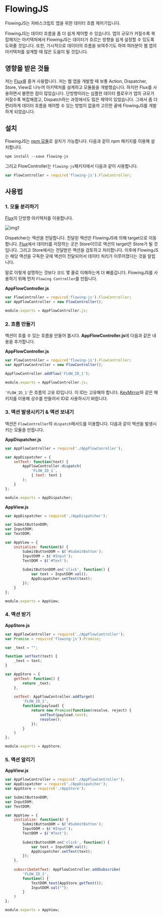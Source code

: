 # FlowingJS
FlowingJS는 자바스크립트 앱을 위한 데이터 흐름 제어기입니다.

FlowingJS는 데이터 흐름을 좀 더 쉽게 제어할 수 있습니다. 앱의 규모가 커질수록 복잡해지는 아키텍처에서 FlowingJS는 데이터가 흐르는 방향을 쉽게 설정할 수 있도록 도와줄 것입니다. 또한, 가시적으로 데이터의 흐름을 보여주기도 하여 여러분이 웹 앱의 아키텍처를 설계할 때 많은 도움이 될 것입니다.


## 영향을 받은 것들
저는 [Flux](https://github.com/facebook/flux)를 즐겨 사용합니다. 저는 웹 앱을 개발할 때 보통 Action, Dispatcher, Store, View로 나누어 아키텍처를 설계하고 모듈들을 개발했습니다. 하지만 Flux를 사용하면서 불편한 점이 많았습니다. 단방향이라는 심플한 데이터 플로우가 앱의 규모가 커질수록 복잡해졌고, Dispatch하는 과정에서도 많은 제약이 있었습니다. 그래서 좀 더 편리하게 데이터 흐름을 제어할 수 있는 방법이 없을까 고민한 끝에 FlowingJS를 개발하게 되었습니다.


## 설치
FlowingJS는 [npm 모듈](https://www.npmjs.com/package/flowing-js)로 설치가 가능합니다. 다음과 같이 npm 패키지를 이용해 설치합니다.
```shell
npm install --save flowing-js
```

그리고 FlowController는 ``flowing-js``패키지에서 다음과 같이 사용합니다.
```javascript
var FlowController = require('flowing-js').FlowController;
```

## 사용법
### 1. 모듈 분리하기
[Flux](https://github.com/facebook/flux)의 단방향 아키텍처를 이용합니다.

![img1](https://lh3.googleusercontent.com/fSq_Ml7fL8h0-gq_H0UmIMGJppv_iAdZw_3r4t1dt-NffEFh0NjGpUVN9ZRxG9bRGTgtLDUuKrmQWXd7z-PhN7kkfg63alroAeQTjpcai2hPUSC7vt-A7A_tIGYJ2QoBMMxVWqi6dKM7JEuMMGpfRKt-MmTzw2hCS-R4x2cCsc5ZVXVOsVHovrcuOyJYHgDybEshPqcEreyQMNOhhOJ5xVd16rRPPp58mHw65t4MoVgO41h27hyzXV3xSAxVFhD7xk2wcr-q1kRSwlrv4sabeGakjGCneT9o5yxc0oyWsIYqoxWVq1ByC5fOJ0_cRdgDO-LpPbFDMHuA708NgxD4R0LPj_lmsj0niXOXyRck_lzxbip_OxJptteMd9JgcDT4XmpRtSvYbuusEd54g6afRdGt7VGmDl_jFC-glpxB__F7pe2oJfGUf7b8CnY77Cbh4udwKiI9adkEBBZyvbiEO_R3nO-sRdzgKvQlQnmwDxhpoNT2AWOPiwgsSN__46lvZv2JFCLeAHrXPKHtpskGtyjVGhQR-zQnVnBpeaOT7WQ=w506-h580-no)

Dispatcher는 액션을 전달합니다. 전달된 액션은 FlowingJS에 의해 target으로 이동합니다. [Flux](https://github.com/facebook/flux)에서 데이터를 저장하는 곳은 Store이므로 액션의 target은 Store가 될 것입니다. 그리고 Store에서는 전달받은 액션을 검토하고 처리합니다. 이후에 FlowingJS는 해당 액션을 구독한 곳에 액션이 전달되어서 데이터 처리가 이루어졌다는 것을 알립니다.

말로 이렇게 설명하는 것보다 코드 몇 줄로 이해하는게 더 빠를겁니다. FlowingJS를 사용하기 위해 먼저 ```Flowing Controller```를 만듭니다.

**AppFlowController.js**
```javascript
var FlowController = require('flowing-js').FlowController;
var AppFlowController = new FlowController();

module.exports = AppFlowController.js;
```


### 2. 흐름 만들기
액션이 흐를 수 있는 흐름을 만들어 봅시다. **AppFlowController.js**에 다음과 같은 내용을 추가합니다.

**AppFlowController.js**
```javascript
var FlowController = require('flowing-js').FlowController;
var AppFlowController = new FlowController();

AppFlowController.addFlow('FLOW_ID_1');

module.exports = AppFlowController.js;
```
``'FLOW_ID_1'``은 흐름의 고유 ID입니다. 이 ID는 고유해야 합니다. [KeyMirror](https://github.com/STRML/keyMirror)와 같은 패키지를 이용해 상수를 만들어서 ID로 사용하시기 바랍니다.


### 3. 액션 발생시키기 & 액션 보내기
액션은 ``FlowController``의 ``dispatch``메서드를 이용합니다. 다음과 같이 액션을 발생시키는 모듈을 만듭니다.

**AppDispatcher.js**
```javascript
var AppFlowController = require('./AppFlowConroller');

var AppDispatcher = {
	setText: function(text) {
    	AppFlowController.dispatch(
        	'FLOW_ID_1',
            { text: text }
        );
    }
};

module.exports = AppDispatcher;
```

**AppView.js**
```javascript
var AppDispatcher = require('./AppDispatcher');

var SubmitButtonDOM;
var InputDOM;
var TextDOM;

var AppView = {
	initialize: function($) {
    	SubmitButtonDOM = $('#SubmitButton');
        InputDOM = $('#Input');
        TextDOM = $('#Text');
        
        SubmitButtonDOM.on('click', function() {
        	var text = InputDOM.val();
            AppDispatcher.setText(text);
        });
    }
};

module.exports = AppView;
```

### 4. 액션 받기
**AppStore.js**
```javascript
var AppFlowController = require('./AppFlowController');
var Promise = require('flowing-js').Promise;

var _text = "";

function setText(text) {
	_text = text;
}

var AppStore = {
	getText: function() {
    	return _text;
    },
    
    setText: AppFlowController.addTarget(
    	'FLOW_ID_1',
        function(payload) {
        	return new Promise(function(resolve, reject) {
            	setText(payload.text);
                resolve();
            });
        }
    )
};

module.exports = AppStore;
```

### 5. 액션 알리기

**AppView.js**
```javascript
var AppFlowController = require('./AppFlowController');
var AppDispatcher = require('./AppDispatcher');
var AppStore = require('./AppStore');

var SubmitButtonDOM;
var InputDOM;
var TextDOM;

var AppView = {
	initialize: function($) {
    	SubmitButtonDOM = $('#SubmitButton');
        InputDOM = $('#Input');
        TextDOM = $('#Text');
        
        SubmitButtonDOM.on('click', function() {
        	var text = InputDOM.val();
            AppDispatcher.setText(text);
        });
    },
    
    subscribeSetText: AppFlowController.addSubscribe(
    	'FLOW_ID_1',
        function() {
        	TextDOM.text(AppStore.getText());
            InputDOM.val("");
        }
    )
};

module.exports = AppView;
```
